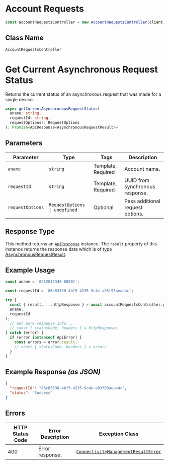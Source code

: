 # Account Requests

```ts
const accountRequestsController = new AccountRequestsController(client);
```

## Class Name

`AccountRequestsController`


# Get Current Asynchronous Request Status

Returns the current status of an asynchronous request that was made for a single device.

```ts
async getCurrentAsynchronousRequestStatus(
  aname: string,
  requestId: string,
  requestOptions?: RequestOptions
): Promise<ApiResponse<AsynchronousRequestResult>>
```

## Parameters

| Parameter | Type | Tags | Description |
|  --- | --- | --- | --- |
| `aname` | `string` | Template, Required | Account name. |
| `requestId` | `string` | Template, Required | UUID from synchronous response. |
| `requestOptions` | `RequestOptions \| undefined` | Optional | Pass additional request options. |

## Response Type

This method returns an [`ApiResponse`](../../doc/api-response.md) instance. The `result` property of this instance returns the response data which is of type [AsynchronousRequestResult](../../doc/models/asynchronous-request-result.md).

## Example Usage

```ts
const aname = '0252012345-00001';

const requestId = '86c83330-4bf5-4235-9c4e-a83f93aeae4c';

try {
  const { result, ...httpResponse } = await accountRequestsController.getCurrentAsynchronousRequestStatus(
  aname,
  requestId
);
  // Get more response info...
  // const { statusCode, headers } = httpResponse;
} catch (error) {
  if (error instanceof ApiError) {
    const errors = error.result;
    // const { statusCode, headers } = error;
  }
}
```

## Example Response *(as JSON)*

```json
{
  "requestId": "86c83330-4bf5-4235-9c4e-a83f93aeae4c",
  "status": "Success"
}
```

## Errors

| HTTP Status Code | Error Description | Exception Class |
|  --- | --- | --- |
| 400 | Error response. | [`ConnectivityManagementResultError`](../../doc/models/connectivity-management-result-error.md) |

